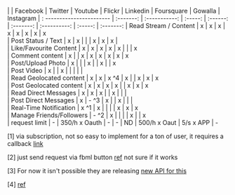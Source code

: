 


| 							| Facebook	| Twitter	    | Youtube | Flickr   | 	Linkedin | Foursquare   | Gowalla | Instagram 
| : ----------------------- | :-------: | :-----------: | :-----: | :------: | :-------: | :----------: | :-----: | :-------: 
| Read Stream / Content		| x			| x			    | x		  | x		 | x		 | 	x		    | x	      | x	      
| Post Status / Text		| x			| x			    | 		  | 		 | x		 | 	x		    | x	      | 	      
| Like/Favourite Content	| x			| x			    | x		  | x		 | x		 | 			    | 	      | x	      
| Comment content			| x			| 			    | x		  | x		 | x		 | 	x		    | x	      | x	      
| Post/Upload Photo			| x			| 			    | 		  | x		 | 			 | x		    | 	      | x	      
| Post Video				| x			| 			    | x		  | 		 | 			 | 			    | 	      |           
| Read Geolocated content	| x			| x			    | x ^4	  | x		 | 			 | x		    | x	      | x	      
| Post Geolocated content	| x			| x			    | x		  | x		 | 			 | x		    | x	      | x	      
| Read Direct Messages		| x			| x			    | x		  | 		 | x		 | 			    | 	      | 	      
| Post Direct Messages		| x			| - ^3		    | x		  | 		 | x		 | 			    | 	      | 	                    	
| Real-Time Notification	| x ^1		| x			    | 		  | 		 | 			 | x		    | x	      | x	      
| Manage Friends/Followers	| - ^2		| x			    | 		  | 		 | 			 | x		    | 	      | x	      
| request limit				| -			| 350/h x Oauth | 	-	  | 	-	 | ND		 | 500/h x Oaut | 5/s x APP | -	      
                                                                                                                              

[1] via subscription, not so easy to implement for a ton of user, it requires a callback [link](http://developers.facebook.com/docs/api/realtime/)

[2] just send request via fbml button [ref](http://stackoverflow.com/questions/4313013/facebook-friend-request-apis) not sure if it works

[3] For now it isn't possible they are releasing [new API for this](http://developers.facebook.com/docs/reference/api/message/)

[4] [ref](http://code.google.com/intl/it-IT/apis/youtube/2.0/reference.html#locationsp)   
